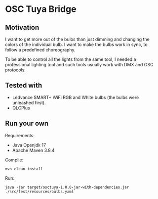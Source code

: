 OSC Tuya Bridge
===============

Motivation
----------
I want to get more out of the bulbs than just dimming and changing the colors of the individual bulb.
I want to make the bulbs work in sync, to follow a predefined choreography. 

To be able to control all the lights from the same tool,
I needed a professional lighting tool and such tools usually work with DMX and OSC protocols.

Tested with
-----------
  - Ledvance SMART+ WiFi RGB and White bulbs (the bulbs were unleashed first).
  - QLCPlus

Run your own
------------
Requirements:
- Java Openjdk 17
- Apache Maven 3.8.4

Compile:

    mvn clean install

Run:

    java -jar target/osctuya-1.0.0-jar-with-dependencies.jar ./src/test/resources/bulbs.yaml
